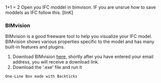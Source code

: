 1+1 = 2
Open you IFC moddel in bimvison. IF you are unsrue how to save moddels as IFC follow this. [linK]


### BIMvision
BIMvision is a good freeware tool to help you visualize your IFC model. BIMvision shows various properties specific to the model and has many built-in features and plugins.

1. Download BIMvision [here](https://bimvision.eu/download/), shortly after you have entered your email address, you will receive a download link.
2.  Download the '.exe' file and run it

`One-Line Box made with Backticks`
